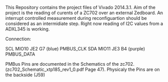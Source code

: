 This Repository contains the project files of Vivado 2014.3.1.
Aim of the project is the reading of curents of a ZC702 over an external Zedboard. An interrupt controlled measurement during reconfiguartion should be considered as an intermidiate step.
Right now reading of I2C values from a ADXL345 is working.

Connection: 

SCL	MIO10	JE2	G7	(blue)		PMBUS_CLK
SDA	MIO11	JE3	B4	(purple) 	PMBUS_DATA

PMBus Pins are documented in the Schematics of the zc702. (zc702_Schematic_xtp185_rev1_0.pdf Page 47). Physicaly the Pins are on the backside (J59) 
